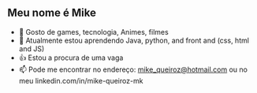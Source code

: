 ## Meu nome é Mike



- 👀 Gosto de games, tecnologia, Animes, filmes
- 🌱 Atualmente estou aprendendo Java, python, and front and (css, html and JS)
- 👍 Estou a procura de uma vaga
- 📫 Pode me encontrar no endereço: mike_queiroz@hotmail.com ou no meu linkedin.com/in/mike-queiroz-mk
 




<!---
MIkeSSJ/MIkeSSJ is a ✨ special ✨ repository because its `README.md` (this file) appears on your GitHub profile.
You can click the Preview link to take a look at your changes.
--->
